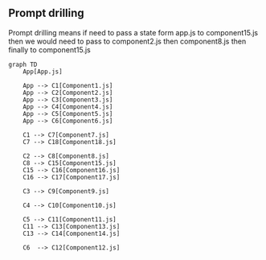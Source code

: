 ## Prompt drilling

Prompt drilling means if need to pass a state form app.js to component15.js then we would need to pass to component2.js then component8.js then finally to component15.js



```mermaid
graph TD
    App[App.js]

    App --> C1[Component1.js]
    App --> C2[Component2.js]
    App --> C3[Component3.js]
    App --> C4[Component4.js]
    App --> C5[Component5.js]
    App --> C6[Component6.js]

    C1 --> C7[Component7.js]
    C7 --> C18[Component18.js]

    C2 --> C8[Component8.js]
    C8 --> C15[Component15.js]
    C15 --> C16[Component16.js]
    C16 --> C17[Component17.js]

    C3 --> C9[Component9.js]

    C4 --> C10[Component10.js]

    C5 --> C11[Component11.js]
    C11 --> C13[Component13.js]
    C13 --> C14[Component14.js]

    C6  --> C12[Component12.js]
```
